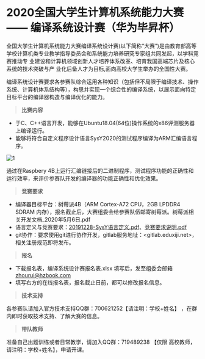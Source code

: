 # 2020全国大学生计算机系统能力大赛 —— 编译系统设计赛（华为毕昇杯）

全国大学生计算机系统能力大赛编译系统设计赛(以下简称“大赛”)是由教育部高等 学校计算机类专业教学指导委员会和系统能力培养研究专家组共同发起，以学科竞赛推动专 业建设和计算机领域创新人才培养体系改革、培育我国高端芯片及核心系统的技术突破与产 业化后备人才为目标,面向高校大学生举办的全国性大赛。  

编译系统设计赛要求各参赛队综合运用各种知识（包括但不局限于编译技术、操作系统、计算机体系结构等），构思并实现一个综合性的编译系统，以展示面向特定目标平台的编译器构造与编译优化的能力。  

> **比赛内容**  
+ 于C、C++语言开发，能够在Ubuntu18.04(64位)操作系统的x86评测服务器上编译运行。  
+ 能够将符合自定义程序设计语言SysY2020的测试程序编译为ARM汇编语言程序。

![1](https://course.educg.net/userfiles/image/2020/1588782172622055994.png)

通过在Raspbery 4B上运行汇编链接后的二进制程序，测试程序功能的正确性和运行效率，来评价参赛队开发的编译器的功能正确性和优化效果。


> **竞赛要求**  
+ 编译器目标平台：树莓派4B（ARM Cortex-A72 CPU，2GB LPDDR4 SDRAM 内存），报名截止后，大赛组委会给参赛队伍邮寄树莓派。树莓派相关开发文档_2020年5月6日.pdf  
+ 语言定义与竞赛要求：[20191228-SysY语言定义.pdf]()、[竞赛要求说明.pdf]()  
+ git协作：要求使用git进行协作开发，gitlab服务地址：<gitlab.eduxiji.net>，相关注册规范即将发布。  

> **报名**  
+ 下载报名表，编译系统设计赛报名表.xlsx 填写后，发至组委会邮箱<zhourui@hzbook.com>
+ 填写右方的在线报名表，报名截止日前，都可以修改报名信息。

> **技术支持**  

各参赛队请加入官方技术支持QQ群：700621252【请注明：学校+姓名】 ，在群内即时获取技术支持、了解大赛的信息。


> **带队教师**  

准备自己出题训练或者日常教学，请加入QQ群：719489238 【仅限 高校教师，请注明：学校+姓名】，申请开课。

